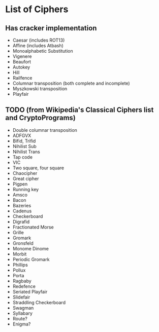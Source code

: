 # List of Ciphers

## Has cracker implementation
* Caesar (includes ROT13)
* Affine (includes Atbash)
* Monoalphabetic Substitution
* Vigenere
* Beaufort
* Autokey
* Hill
* Railfence
* Columnar transposition (both complete and incomplete)
* Myszkowski transposition
* Playfair

## TODO (from Wikipedia's Classical Ciphers list and CryptoPrograms)
* Double columnar transposition
* ADFGVX
* Bifid, Trifid
* Nihilist Sub
* Nihilist Trans
* Tap code
* VIC
* Two square, four square
* Chaocipher
* Great cipher
* Pigpen
* Running key
* Amsco
* Bacon
* Bazeries
* Cadenus
* Checkerboard
* Digrafid
* Fractionated Morse
* Grille
* Gromark
* Gronsfeld
* Monome Dinome
* Morbit
* Periodic Gromark
* Phillips
* Pollux
* Porta
* Ragbaby
* Redefence
* Seriated Playfair
* Slidefair
* Straddling Checkerboard
* Swagman
* Syllabary
* Route?
* Enigma?